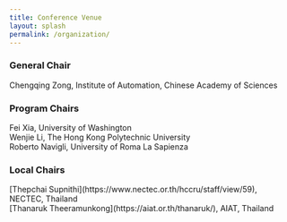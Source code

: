 ```yaml
---
title: Conference Venue
layout: splash
permalink: /organization/
---
```


<h3>General Chair</h3>
Chengqing Zong, Institute of Automation, Chinese Academy of Sciences<br>

<h3>Program Chairs</h3>
Fei Xia,  University of Washington <br>
Wenjie Li, The Hong Kong Polytechnic University<br>
Roberto Navigli, University of Roma La Sapienza<br>

<h3>Local Chairs</h3>
[Thepchai Supnithi](https://www.nectec.or.th/hccru/staff/view/59), NECTEC, Thailand<br/>
[Thanaruk Theeramunkong](https://aiat.or.th/thanaruk/), AIAT, Thailand

<!--h3>Tutorial Chairs</h3>
To be determined

<h3>Workshop Chairs</h3>
To be determined

<h3>Student Research Workshop Chairs</h3>
To be determined

<h3>Faculty Advisors to the Student Research Workshop</h3>
To be determined

<h3>Conference Handbook Chair</h3>
To be determined

<h3>Demonstration Chairs</h3>
To be determined

<h3>Audio-Video Chairs</h3>
To be determined

<h3>Diversity &amp; Inclusion (D&amp;I) Chairs</h3>
To be determined

<h3>Local Sponsorship Chairs</h3>
To be determined

<h3>Publication Chairs</h3>
To be determined

<h3>Publicity Chair</h3>
To be determined

<h3>Remote Presentation Chairs</h3>
To be determined

<h3>Sustainability Chair </h3>
To be determined

<h3>Student Volunteer Coordinator</h3>
To be determined

<h3>Website &amp; Conference App Chairs</h3-->
